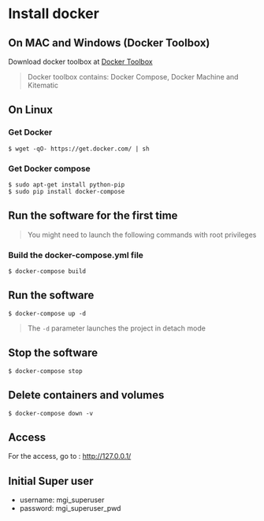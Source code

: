 # Install docker

## On MAC and Windows (Docker Toolbox)
Download docker toolbox at [Docker Toolbox](https://www.docker.com/products/docker-toolbox)
> Docker toolbox contains:
>  Docker Compose,
>  Docker Machine
>  and Kitematic

## On Linux

### Get Docker
```
$ wget -qO- https://get.docker.com/ | sh
```
### Get Docker compose
```
$ sudo apt-get install python-pip
$ sudo pip install docker-compose
```

## Run the software for the first time
> You might need to launch the following commands with root privileges

### Build the docker-compose.yml file
```
$ docker-compose build
```
## Run the software
```
$ docker-compose up -d
```
> The `-d` parameter launches the project in detach mode

## Stop the software
```
$ docker-compose stop
```

## Delete containers and volumes
```
$ docker-compose down -v
```

## Access
For the access, go to : http://127.0.0.1/

## Initial Super user

* username: mgi_superuser
* password: mgi_superuser_pwd

